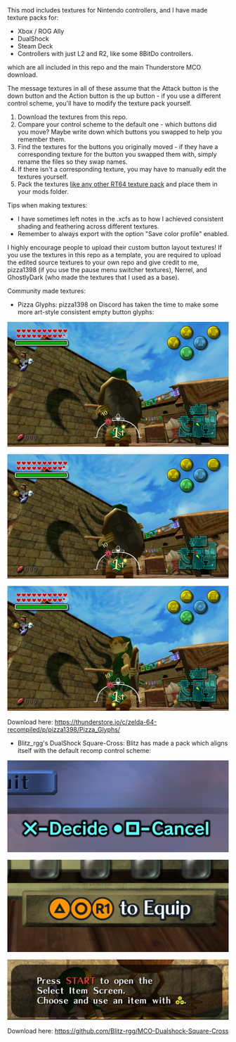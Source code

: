 This mod includes textures for Nintendo controllers, and I have made texture packs for:

- Xbox / ROG Ally
- DualShock
- Steam Deck
- Controllers with just L2 and R2, like some 8BitDo controllers.

which are all included in this repo and the main Thunderstore MCO download.

The message textures in all of these assume that the Attack button is the down button and the Action button is the up button - if you use a different control scheme, you'll have to modify the texture pack yourself.
1. Download the textures from this repo.
2. Compare your control scheme to the default one - which buttons did you move? Maybe write down which buttons you swapped to help you remember them.
3. Find the textures for the buttons you originally moved - if they have a corresponding texture for the button you swapped them with, simply rename the files so they swap names.
4. If there isn't a corresponding texture, you may have to manually edit the textures yourself.
5. Pack the textures [like any other RT64 texture pack](https://github.com/rt64/rt64/blob/main/TEXTURE-PACKS.md) and place them in your mods folder.

Tips when making textures:
- I have sometimes left notes in the .xcfs as to how I achieved consistent shading and feathering across different textures.
- Remember to always export with the option "Save color profile" enabled.

I highly encourage people to upload their custom button layout textures!
If you use the textures in this repo as a template, you are required to upload the edited source textures to your own repo and give credit to me, pizza1398 (if you use the pause menu switcher textures), Nerrel, and GhostlyDark (who made the textures that I used as a base).

Community made textures:
- Pizza Glyphs: pizza1398 on Discord has taken the time to make some more art-style consistent empty button glyphs:

![Nintendo Preview](https://github.com/t0mtee/MMModernControllerOverhaul/blob/main/readme/pizza/nintendo.png?raw=true)

![Xbox Preview](https://github.com/t0mtee/MMModernControllerOverhaul/blob/main/readme/pizza/xbox.png?raw=true)

![DualShock Preview](https://github.com/t0mtee/MMModernControllerOverhaul/blob/main/readme/pizza/dualshock.png?raw=true)

Download here: https://thunderstore.io/c/zelda-64-recompiled/p/pizza1398/Pizza_Glyphs/

- Blitz_rgg's DualShock Square-Cross: Blitz has made a pack which aligns itself with the default recomp control scheme:

![Nintendo Preview](https://github.com/t0mtee/MMModernControllerOverhaul/blob/main/readme/blitz/start.png?raw=true)

![Xbox Preview](https://github.com/t0mtee/MMModernControllerOverhaul/blob/main/readme/blitz/pause.png?raw=true)

![DualShock Preview](https://github.com/t0mtee/MMModernControllerOverhaul/blob/main/readme/blitz/equip.png?raw=true)

Download here: https://github.com/Blitz-rgg/MCO-Dualshock-Square-Cross